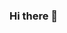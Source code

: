 ### Hi there 👋

<!--
**DOTHANHPHAT01/DOTHANHPHAT01** is a ✨ _special_ ✨ repository because its `README.md` (this file) appears on your GitHub profile.

# Tên Dự Án : Robot vận hành và giám sát kho xưởng

## Mô Tả

Đề tài nghiên cưu tạo ra một mô hình robot 4 bánh điều khiển bởi sóng RF và jostick cùng với cánh tay robot được điều khiển qua áp từ local ip , có camera để quan sát hình ảnh được gửi về qua điện thoại. Cánh tay robot có thể tự học lệnh và lưu trữ dữ liệu trong Ram của vi điều khiển ESP32, khi được yêu cầu cánh tay sẽ tự động thao tác lại những gì đã ghi nhớ. Kết hợp quản lí thông số môi trường qua Blynk IOT và hệ thống pin năng lượng mặt trời tự điều hướng giúp tối ưu năng lượng ánh sáng bảo vệ môi trường . 

## Chức Năng

1. **Thêm Nhiệm Vụ:** Người dùng có thể thêm các nhiệm vụ mới với tiêu đề, mô tả và ngày hết hạn.

2. **Danh Sách Nhiệm Vụ:** Hiển thị danh sách các nhiệm vụ cùng với trạng thái (hoàn thành/chưa hoàn thành).

3. **Xác Nhận Hoàn Thành:** Người dùng có thể đánh dấu nhiệm vụ là đã hoàn thành và nó sẽ được di chuyển vào danh sách đã hoàn thành.

4. **Lọc Nhiệm Vụ:** Lọc nhiệm vụ theo trạng thái (hoàn thành/chưa hoàn thành) hoặc theo ngày hết hạn.

5. **Thông Báo Nhắc Nhở:** Hệ thống sẽ thông báo nhắc nhở cho người dùng về các nhiệm vụ sắp đến hạn.

## Hướng Dẫn Sử Dụng

1. **Cài Đặt:** Clone dự án từ GitHub và cài đặt dependencies.
    ```bash
    git clone https://github.com/your_username/task-manager.git
    cd task-manager
    npm install
    ```

2. **Chạy Ứng Dụng:**
    ```bash
    npm start
    ```

3. **Truy Cập Ứng Dụng:**
    Mở trình duyệt và truy cập [http://localhost:3000](http://localhost:3000)

4. **Đăng Nhập:**
    Tạo tài khoản hoặc đăng nhập bằng tài khoản hiện có.

5. **Quản Lý Nhiệm Vụ:**
    - Thêm mới nhiệm vụ.
    - Đánh dấu nhiệm vụ đã hoàn thành.
    - Sử dụng các bộ lọc để tìm kiếm và quản lý nhiệm vụ.

## Đóng Góp

Nếu bạn muốn đóng góp vào dự án, vui lòng đọc [Hướng Dẫn Đóng Góp](CONTRIBUTING.md) để biết thêm chi tiết.

## Giấy Phép

Dự án này được phát hành dưới giấy phép [MIT License](LICENSE.md).

## Liên Hệ

- Tên: [Tên Của Bạn]
- Email: your.email@example.com

